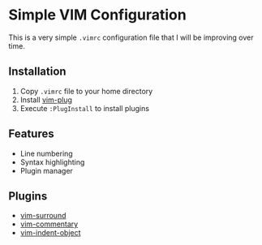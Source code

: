 # Simple VIM Configuration
This is a very simple `.vimrc` configuration file that I will be improving over time.

## Installation
1. Copy `.vimrc` file to your home directory
2. Install [vim-plug](https://github.com/junegunn/vim-plug)
3. Execute `:PlugInstall` to install plugins

## Features
- Line numbering
- Syntax highlighting
- Plugin manager

## Plugins
- [vim-surround](https://github.com/tpope/vim-surround)
- [vim-commentary](https://github.com/tpope/vim-commentary)
- [vim-indent-object](https://github.com/michaeljsmith/vim-indent-object)